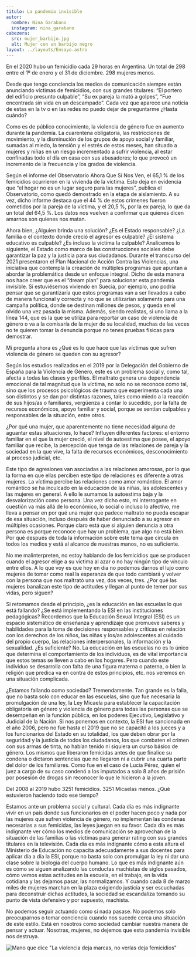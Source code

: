 ```yaml
---
titulo: La pandemia invisible
autor:
  nombre: Nina Garabano
  instagram: nina_garabano
cabezera:
  src: mujer_barbijo.jpg
  alt: Mujer con un barbijo negro
layout: ../layouts/Ensayo.astro
---
```


En el 2020 hubo un femicidio cada 29 horas en Argentina. Un total de 298 entre el 1º de enero y el 31 de diciembre. 298 mujeres menos.

Desde que tengo conciencia los medios de comunicación siempre están anunciando víctimas de femicidios, con sus grandes titulares: “El portero del edificio presunto culpable”, “Su ex pareja la mató a golpes”, “Fue encontrada sin vida en un descampado”. Cada vez que aparece una noticia de estas en la tv o en las redes no puedo dejar de preguntarme ¿Hasta cuándo?

Como es de público conocimiento, la violencia de género fue en aumento durante la pandemia. La cuarentena obligatoria, las restricciones de movimiento, y la disminución de los grupos de apoyo social y familiar, sumadas al miedo, la tensión y el estrés de estos meses, han situado a mujeres y niñas en un riesgo incrementado a sufrir violencia, al estar confinadas todo el día en casa con sus abusadores; lo que provocó un incremento de la frecuencia y los grados de violencia.

Según el informe del Observatorio Ahora Que Sí Nos Ven, el 65,1 % de los femicidios ocurrieron en la vivienda de la víctima. Esto deja en evidencia que “el hogar no es un lugar seguro para las mujeres”, publica el Observatorio, como quedó demostrado en la etapa de aislamiento. A su vez, dicho informe destaca que el 44 % de estos crímenes fueron cometidos por la pareja de la víctima, y el 20,5 %, por la ex pareja, lo que da un total del 64,5 %. Los datos nos vuelven a confirmar que quienes dicen amarnos son quienes nos matan.
	
Ahora bien, ¿Alguien brinda una solución? ¿Es el Estado responsable? ¿La familia o el contexto donde creció el agresor es culpable? ¿El sistema educativo es culpable? ¿Es incluso la víctima la culpable? Analicemos lo siguiente, el Estado como marco de las construcciones sociales debe garantizar la paz y la justicia para sus ciudadanos. Durante el transcurso del 2021 presentaron el Plan Nacional de Acción Contra las Violencias, una iniciativa que contempla la creación de múltiples programas que apuntan a abordar la problemática desde un enfoque integral. Dicho de esta manera nos hace creer que es el “dream plan” para solucionar esta pandemia invisible. Si estuviésemos viviendo en Suecia, por ejemplo, uno podría pensar que se garantizaría que estos programas van a ser llevados a cabo de manera funcional y correcta y no que se utilizarían solamente para una campaña política, donde se destinan millones de pesos, y queda en el olvido una vez pasada la misma. Además, siendo realistas, si uno llama a la línea 144, que es la que se utiliza para reportar un caso de violencia de género o va a la comisaría de la mujer de su localidad, muchas de las veces no te quieren tomar la denuncia porque no tenes pruebas físicas para demostrar.

Mi pregunta ahora es ¿Qué es lo que hace que las víctimas que sufren violencia de género se queden con su agresor?

Según los estudios realizados en el 2019 por la Delegación del Gobierno de España para la Violencia de Género, este es un problema social y, como tal, afecta a todas las clases y perfiles. El maltrato genera una dependencia emocional de tal magnitud que la víctima, no solo no se reconoce como tal, sino que los procesos psicológicos de trauma que experimenta cada una son distintos y se dan por distintas razones, tales como miedo a la reacción de sus hijos/as o familiares, vergüenza a contar lo sucedido, por la falta de recursos económicos, apoyo familiar y social, porque se sentían culpables y responsables de la situación, entre otros.

¿Por qué una mujer, que aparentemente no tiene necesidad alguna de aguantar estas situaciones, lo hace? Influyen diferentes factores: el entorno familiar en el que la mujer creció, el nivel de autoestima que posee, el apoyo familiar que recibe, la percepción que tenga de las relaciones de pareja y la sociedad en la que vive, la falta de recursos económicos, desconocimiento al proceso judicial, etc.

Este tipo de agresiones van asociadas a las relaciones amorosas, por lo que la forma en que ellas perciben este tipo de relaciones es diferente a otras mujeres. La víctima percibe las relaciones como amor romántico. El amor romántico se ha inculcado en la educación de las niñas, las adolescentes y las mujeres en general. A ello le sumamos la autoestima baja y la desvalorización como persona. Una vez dicho esto, mi interrogante en cuestión va más allá de lo económico, lo social o incluso lo afectivo, me lleva a pensar en por qué una mujer que padece maltrato no pueda escapar de esa situación, incluso después de haber denunciado a su agresor en múltiples ocasiones. Porque claro está que si alguien denuncia a otra persona es porque reconoce que hay un problema, que algo no está bien. Por qué después de toda la información sobre este tema que circula en todos los medios y está al alcance de nuestras manos, no es suficiente.

No me malinterpreten, no estoy hablando de los femicidios que se producen cuando el agresor elige a su víctima al azar o no hay ningún tipo de vínculo entre ellos. A lo que voy es que hoy en día no podemos darnos el lujo como mujeres de tomar como real la esperanza de que todo cambiará y volver con la persona que nos maltrató una vez, dos veces, tres. ¿Por qué las mujeres banalizan este tipo de actitudes y llegan al punto de temer por sus vidas, pero siguen?

Si retomamos desde el principio, ¿es la educación en las escuelas lo que está fallando? ¿Se está implementando la ESI en las instituciones pedagógicas? Recordemos que la Educación Sexual Integral (ESI) es un espacio sistemático de enseñanza y aprendizaje que promueve saberes y habilidades para la toma de decisiones responsables y críticas en relación con los derechos de los niños, las niñas y los/as adolescentes al cuidado del propio cuerpo, las relaciones interpersonales, la información y la sexualidad. ¿Es suficiente? No. La educación en las escuelas no es lo único que determina el comportamiento de los individuos, es de vital importancia que estos temas se lleven a cabo en los hogares. Pero cuando este individuo se desarrolla con falta de una figura materna o paterna, o bien la religión que predica va en contra de estos principios, etc. nos veremos en una situación complicada.

¿Estamos fallando como sociedad? Tremendamente. Tan grande es la falla, que no basta solo con educar en las escuelas, sino que fue necesaria la promulgación de una ley, la Ley Micaela para establecer la capacitación obligatoria en género y violencia de género para todas las personas que se desempeñan en la función pública, en los poderes Ejecutivo, Legislativo y Judicial de la Nación. Si nos ponemos en contexto, la ESI fue sancionada en el año 2006, pero no fue hasta el 2019 que no se capacitó a los jueces y a los funcionarios del Estado en su totalidad, los que deben obrar por la seguridad y la justicia de todos los ciudadanos, los que combaten el crimen con sus armas de tinta, no habían tenido ni siquiera un curso básico de género. Los mismos que liberaron femicidas antes de que finalice su condena o dictaron sentencias que no llegaron ni a cubrir una cuarta parte del dolor de los familiares. Como fue en el caso de Lucia Pérez, quien el juez a cargo de su caso condenó a los imputados a solo 8 años de prisión por posesión de drogas sin reconocer lo que le hicieron a la joven.

Del 2008 al 2019 hubo 3251 femicidios. 3251 Micaelas menos. ¿Qué estuvieron haciendo todo ese tiempo?

Estamos ante un problema social y cultural. Cada día es más indignante vivir en un país donde sus funcionarios en el poder hacen poco y nada por las mujeres que sufren violencia de género, no implementan las condenas necesarias a sus femicidas, las leyes juegan en su favor. Cada día es más indignante ver cómo los medios de comunicación se aprovechan de la situación de las familias o las víctimas para generar rating con sus grandes titulares en la televisión. Cada día es más indignante cómo a esta altura el Ministerio de Educación no capacita adecuadamente a sus docentes para aplicar día a día la ESI, porque no basta solo con promulgar la ley ni dar una clase sobre la biología del cuerpo humano. Lo que es más indignante aún es cómo se siguen analizando las conductas machistas de siglos pasados, cómo vemos estas actitudes en la escuela, en el trabajo, en la vida cotidiana y las dejamos pasar, las normalizamos. Y cuando cada 8 de marzo miles de mujeres marchan en la plaza exigiendo justicia y ser escuchadas para deconstruir dichas actitudes, la sociedad se escandaliza tomando su punto de vista defensivo y por supuesto, machista.

No podemos seguir actuando como si nada pasase. No podemos solo preocuparnos o tomar conciencia cuando nos sucede cerca una situación de este estilo. Está en nosotros como sociedad cambiar nuestra manera de pensar y actuar. Nosotras, mujeres, no dejemos que esta pandemia invisible nos destruya.

![Mano que dice "La violencia deja marcas, no verlas deja femicidios"](/ensayos-assets/la-pandemia-invisible/mano-mensaje.jpg)
